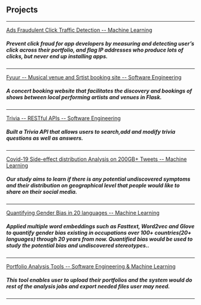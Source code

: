 ## Projects

---



[Ads Fraudulent Click Traffic Detection -- Machine Learning](https://github.com/Azure-Whale/Ads-Fraudulent-Click-Traffic-Detection-)

<h5>Prevent click fraud for app developers by measuring and detecting user’s click across their portfolio, and flag IP addresses who produce lots of clicks, but never end up installing apps.</h5>

---
[Fyuur -- Musical venue and Srtist booking site -- Software Engineering](https://github.com/Azure-Whale/fyyur)
<h5>A concert booking website that facilitates the discovery and bookings of
 shows between local performing artists and venues in Flask.</h5>
 
---
[Trivia -- RESTful APIs -- Software Engineering](https://github.com/Azure-Whale/trivia_api)
<h5>Built a Trivia API that allows users to search,add and modify trivia questions as well as answers.</h5>

---
[Covid-19 Side-effect distribution Analysis on 200GB+ Tweets -- Machine Learning](https://github.com/Azure-Whale/Covid-19-related-Tweets-Analysis)
<h5>Our study aims to learn if there is any potential undiscovered symptoms and their distribution on geographical level that people would like to share on their social media.</h5>

---
[Quantifying Gender Bias in 20 languages -- Machine Learning](https://github.com/Azure-Whale/NLP-for-quantifying-Gender-Bias-on-occupations-for-20-languages)
<h5> Applied multiple word embeddings such as Fasttext, Word2vec and Glove to quantify gender bias existing in occupations over 100+ countries(20+ languages) through 20 years from now. Quantified bias would be used to study the potential bias and undiscovered stereotypes..</h5>

---
[Portfolio Analysis Tools -- Software Engineering & Machine Learning](https://github.com/Azure-Whale/Portfolio-management-tools)
<h5>This tool enables user to upload their portfolios and the system would do rest of the analysis jobs and export needed files user may need.</h5>





---

<!-- Remove above link if you don't want to attibute -->
